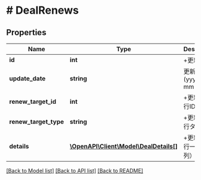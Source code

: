 # # DealRenews

## Properties

Name | Type | Description | Notes
------------ | ------------- | ------------- | -------------
**id** | **int** | +更新行ID |
**update_date** | **string** | 更新日 (yyyy-mm-dd) |
**renew_target_id** | **int** | +更新の対象行ID |
**renew_target_type** | **string** | +更新の対象行タイプ |
**details** | [**\OpenAPI\Client\Model\DealDetails[]**](DealDetails.md) | +更新の明細行一覧（配列） |

[[Back to Model list]](../../README.md#models) [[Back to API list]](../../README.md#endpoints) [[Back to README]](../../README.md)
